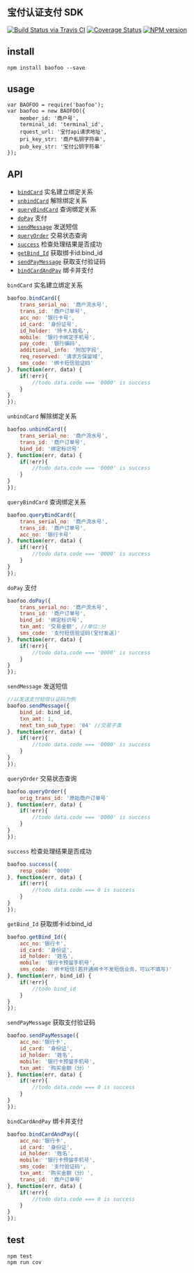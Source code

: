 ## 宝付认证支付 SDK

[![Build Status via Travis CI](https://travis-ci.org/navyxie/baofoo.svg?branch=master)](https://travis-ci.org/navyxie/baofoo) [![Coverage Status](https://coveralls.io/repos/github/navyxie/baofoo/badge.svg?branch=master)](https://coveralls.io/github/navyxie/baofoo?branch=master) [![NPM version](https://badge.fury.io/js/baofoo.png)](http://badge.fury.io/js/baofoo)

## install

```
npm install baofoo --save
```

## usage

```
var BAOFOO = require('baofoo');
var baofoo = new BAOFOO({
    member_id: '商户号',
    terminal_id: 'terminal_id',
    rquest_url: '宝付api请求地址',
    pri_key_str: '商户私钥字符串',
    pub_key_str: '宝付公钥字符串'
});
```

## API

- [`bindCard`](#bindCard) 实名建立绑定关系
- [`unbindCard`](#unbindCard) 解除绑定关系
- [`queryBindCard`](#queryBindCard) 查询绑定关系
- [`doPay`](#doPay) 支付
- [`sendMessage`](#sendMessage) 发送短信
- [`queryOrder`](#queryOrder) 交易状态查询
- [`success`](#success) 检查处理结果是否成功
- [`getBind_Id`](#getBind_Id) 获取绑卡id:bind_id
- [`sendPayMessage`](#sendPayMessage) 获取支付验证码
- [`bindCardAndPay`](#bindCardAndPay) 绑卡并支付

<a name="bindCard" />

`bindCard` 实名建立绑定关系

```js
baofoo.bindCard({
    trans_serial_no: '商户流水号',
    trans_id: '商户订单号',
    acc_no: '银行卡号',
    id_card: '身份证号',
    id_holder: '持卡人姓名',
    mobile: '银行卡绑定手机号',
    pay_code: '银行编码',
    additional_info: '附加字段',
    req_reserved: '请求方保留域',
    sms_code: '绑卡短信验证码'
}, function(err, data) {
    if(!err){
        //todo data.code === '0000' is success
    }
}
});
```

<a name="unbindCard" />

`unbindCard` 解除绑定关系

```js
baofoo.unbindCard({
    trans_serial_no: '商户流水号',
    trans_id: '商户订单号',
    bind_id: '绑定标识号'
}, function(err, data) {
    if(!err){
        //todo data.code === '0000' is success
    }
}
});
```

<a name="queryBindCard" />

`queryBindCard` 查询绑定关系

```js
baofoo.queryBindCard({
    trans_serial_no: '商户流水号',
    trans_id: '商户订单号',
    acc_no: '银行卡号'
}, function(err, data) {
    if(!err){
        //todo data.code === '0000' is success
    }
}
});
```

<a name="doPay" />

`doPay` 支付

```js
baofoo.doPay({
    trans_serial_no: '商户流水号',
    trans_id: '商户订单号',
    bind_id: '绑定标识号',
    txn_amt: '交易金额', //单位:分
    sms_code: '支付短信验证码(宝付发送)'
}, function(err, data) {
    if(!err){
        //todo data.code === '0000' is success
    }
}
});
```

<a name="sendMessage" />

`sendMessage` 发送短信

```js
//以发送支付短信认证码为例
baofoo.sendMessage({
    bind_id: bind_id,
    txn_amt: 1,
    next_txn_sub_type: '04' //交易子类
}, function(err, data) {
    if(!err){
        //todo data.code === '0000' is success
    }
}
});
```


<a name="queryOrder" />

`queryOrder` 交易状态查询

```js
baofoo.queryOrder({
    orig_trans_id: '原始商户订单号'
}, function(err, data) {
    if(!err){
        //todo data.code === '0000' is success
    }
}
});
```

<a name="success" />

`success` 检查处理结果是否成功

```js
baofoo.success({
    resp_code: '0000'
}, function(err, data) {
    if(!err){
        //todo data.code === 0 is success
    }
}
});
```


<a name="getBind_Id" />

`getBind_Id` 获取绑卡id:bind_id

```js
baofoo.getBind_Id({
    acc_no:'银行卡',
    id_card: '身份证',
    id_holder: '姓名',
    mobile: '银行卡预留手机号',
    sms_code: '绑卡短信(若开通绑卡不发短信业务，可以不填写)'
}, function(err, bind_id) {
    if(!err){
        //todo bind_id
    }
}
});
```

<a name="sendPayMessage" />

`sendPayMessage` 获取支付验证码

```js
baofoo.sendPayMessage({
    acc_no:'银行卡',
    id_card: '身份证',
    id_holder: '姓名',
    mobile: '银行卡预留手机号',
    txn_amt: '购买金额（分）'
}, function(err, data) {
    if(!err){
        //todo data.code === 0 is success
    }
}
});
```

<a name="bindCardAndPay" />

`bindCardAndPay` 绑卡并支付

```js
baofoo.bindCardAndPay({
    acc_no:'银行卡',
    id_card: '身份证',
    id_holder: '姓名',
    mobile: '银行卡预留手机号',
    sms_code: '支付验证码',
    txn_amt: '购买金额（分）',
    trans_id: '商户订单号'
}, function(err, data) {
    if(!err){
        //todo data.code === 0 is success
    }
}
});
```
## test

```
npm test
npm run cov
```